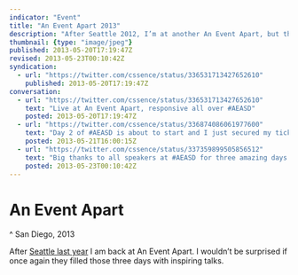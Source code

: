 ```yaml
---
indicator: "Event"
title: "An Event Apart 2013"
description: "After Seattle 2012, I’m at another An Event Apart, but this time in San Diego."
thumbnail: {type: "image/jpeg"}
published: 2013-05-20T17:19:47Z
revised: 2013-05-23T00:10:42Z
syndication:
  - url: "https://twitter.com/cssence/status/336531713427652610"
    published: 2013-05-20T17:19:47Z
conversation:
  - url: "https://twitter.com/cssence/status/336531713427652610"
    text: "Live at An Event Apart, responsive all over #AEASD"
    posted: 2013-05-20T17:19:47Z
  - url: "https://twitter.com/cssence/status/336874086061977600"
    text: "Day 2 of #AEASD is about to start and I just secured my ticket for [@dConstruct](https://twitter.com/dconstruct) - cannot get any better!"
    posted: 2013-05-21T16:00:15Z
  - url: "https://twitter.com/cssence/status/337359899505856512"
    text: "Big thanks to all speakers at #AEASD for three amazing days #MindBlown — cc [@zeldman](https://twitter.com/zeldman) [@meyerweb](https://twitter.com/meyerweb)"
    posted: 2013-05-23T00:10:42Z
---
```


# An Event Apart
^ San Diego, 2013

After [Seattle last year](/2012/aneventapart-seattle) I am back at An Event Apart. I wouldn’t be surprised if once again they filled those three days with inspiring talks.
